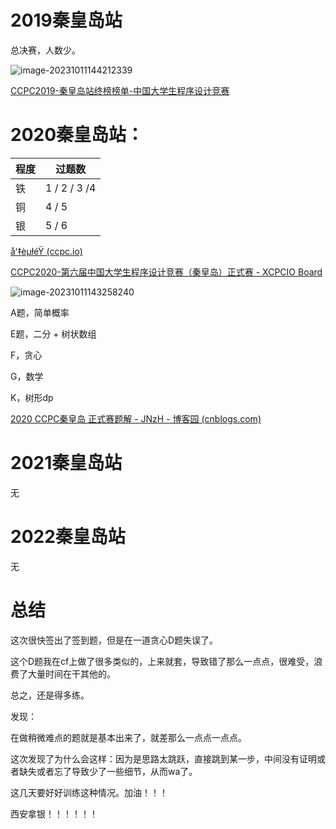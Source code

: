 # 2019秦皇岛站

总决赛，人数少。

![image-20231011144212339](https://cdn.789ak.com/img/image-20231011144212339.png)

[CCPC2019-秦皇岛站终榜榜单-中国大学生程序设计竞赛](https://ccpc.io/post/187)

# 2020秦皇岛站：

| 程度 | 过题数       |
| ---- | ------------ |
| 铁   | 1 / 2 / 3 /4 |
| 铜   | 4 / 5        |
| 银   | 5 / 6        |

[å‘‡èµłéŸ (ccpc.io)](https://ccpc.io/uploads/20201027/ca2d799750292e7698be4d8cc5b523ce.pdf)

[CCPC2020-第六届中国大学生程序设计竞赛（秦皇岛）正式赛 - XCPCIO Board](https://board.xcpcio.com/ccpc/2020/qinhuangdao)

![image-20231011143258240](https://cdn.789ak.com/img/image-20231011143258240.png)

A题，简单概率

E题，二分 + 树状数组

F，贪心

G，数学

K，树形dp

[2020 CCPC秦皇岛 正式赛题解 - JNzH - 博客园 (cnblogs.com)](https://www.cnblogs.com/JNzH/p/13852667.html)

# 2021秦皇岛站

无

# 2022秦皇岛站

无





# 总结

这次很快签出了签到题，但是在一道贪心D题失误了。

这个D题我在cf上做了很多类似的，上来就套，导致错了那么一点点，很难受，浪费了大量时间在干其他的。

总之，还是得多练。

发现：

在做稍微难点的题就是基本出来了，就差那么一点点一点点。

这次发现了为什么会这样：因为是思路太跳跃，直接跳到某一步，中间没有证明或者缺失或者忘了导致少了一些细节，从而wa了。

这几天要好好训练这种情况。加油！！！

西安拿银！！！！！！